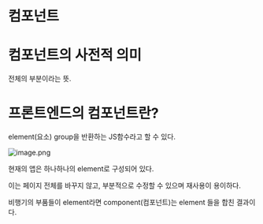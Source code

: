 # 컴포넌트 

# 컴포넌트의 사전적 의미

전체의 부분이라는 뜻.

# 프론트엔드의 컴포넌트란?

element(요소) group을 반환하는 JS함수라고 할 수 있다.

![image.png](https://prod-files-secure.s3.us-west-2.amazonaws.com/9f8d7306-40fc-4c14-96d4-131cd4a361d0/1775f8cf-7aa2-482e-a8bb-89589945d51f/image.png)

현재의 앱은 하나하나의 element로 구성되어 있다. 

이는 페이지 전체를 바꾸지 않고, 부분적으로 수정할 수 있으며 재사용이 용이하다.

비행기의 부품들이 element라면 component(컴포넌트)는 element 들을 합친 결과이다.

